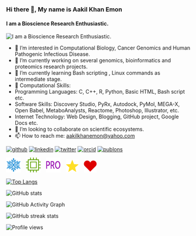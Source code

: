 ### Hi there 👋, My name is Aakil Khan Emon
#### I am a Bioscience Research Enthusiastic.
![I am a Bioscience Research Enthusiastic.](https://camo.githubusercontent.com/8afc935b0681bfa9fe3848d6864f58926f20c4bc20a474b36b1db85711710d48/68747470733a2f2f6d656469612d657870312e6c6963646e2e636f6d2f646d732f696d6167652f43353632324151456949423339464e657630512f6665656473686172652d736872696e6b5f3830302f302f313634373438383534393937363f653d3136353034393932303026763d6265746126743d425667547045377a326f532d396655356b6b317a5f4d595f3376347575446f5936714546587157436e6851)

- 👀 I’m interested in Computational Biology, Cancer Genomics and Human Pathogenic Infectious Disease.
- 🔭 I’m currently working on several genomics, bioinformatics and proteomics research projects.
- 🌱 I’m currently learning Bash scripting , Linux commands as intermediate stage.
- 🎯 Computational Skills:
- Programming Languages: C, C++, R, Python, Basic HTML, Bash script etc.
- Software Skills: Discovery Studio, PyRx, Autodock, PyMol, MEGA-X, Open Babel, MetaboAnalysts, Reactome, Photoshop, Illustrator, etc.
- Internet Technology: Web Design, Blogging, GitHub project, Google Docs etc.
- 💞️ I’m looking to collaborate on scientific ecosystems.
- 📫 How to reach me: aakilkhanemon@yahoo.com



[<img src='https://cdn.jsdelivr.net/npm/simple-icons@3.0.1/icons/github.svg' alt='github' height='40'>](https://github.com/aakilkhanemon)  [<img src='https://cdn.jsdelivr.net/npm/simple-icons@3.0.1/icons/linkedin.svg' alt='linkedin' height='40'>](https://www.linkedin.com/in/aakilkhanemon/)  [<img src='https://cdn.jsdelivr.net/npm/simple-icons@3.0.1/icons/twitter.svg' alt='twitter' height='40'>](https://twitter.com/aakilkhanemon)  [<img src='https://cdn.jsdelivr.net/npm/simple-icons@3.0.1/icons/orcid.svg' alt='orcid' height='40'>](https://orchid.com/0000-0002-2150-967X)  [<img src='https://cdn.jsdelivr.net/npm/simple-icons@3.0.1/icons/publons.svg' alt='publons' height='40'>](https://publons.com/researcher/4627279/mohammed-emon/)  

<a href='https://archiveprogram.github.com/'><img src='https://raw.githubusercontent.com/acervenky/animated-github-badges/master/assets/acbadge.gif' width='40' height='40'></a> <a href='https://docs.github.com/en/developers'><img src='https://raw.githubusercontent.com/acervenky/animated-github-badges/master/assets/devbadge.gif' width='40' height='40'></a> <a href='https://github.com/pricing'><img src='https://raw.githubusercontent.com/acervenky/animated-github-badges/master/assets/pro.gif' width='40' height='40'></a> <a href='https://stars.github.com/'><img src='https://raw.githubusercontent.com/acervenky/animated-github-badges/master/assets/starbadge.gif' width='35' height='35'></a> <a href='https://docs.github.com/en/github/supporting-the-open-source-community-with-github-sponsors'><img src='https://raw.githubusercontent.com/acervenky/animated-github-badges/master/assets/sponsorbadge.gif' width='35' height='35'></a> 

[![Top Langs](https://github-readme-stats.vercel.app/api/top-langs/?username=aakilkhanemon)](https://github.com/anuraghazra/github-readme-stats)

![GitHub stats](https://github-readme-stats.vercel.app/api?username=aakilkhanemon&show_icons=true)  

![GitHub Activity Graph](https://activity-graph.herokuapp.com/graph?username=aakilkhanemon)  

![GitHub streak stats](https://github-readme-streak-stats.herokuapp.com/?user=aakilkhanemon)  

![Profile views](https://gpvc.arturio.dev/aakilkhanemon)  
